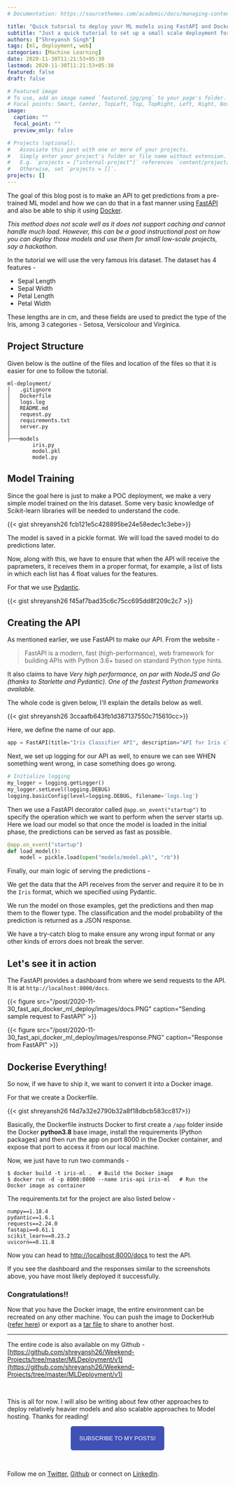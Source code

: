```yaml
---
# Documentation: https://sourcethemes.com/academic/docs/managing-content/

title: "Quick tutorial to deploy your ML models using FastAPI and Docker"
subtitle: "Just a quick tutorial to set up a small scale deployment for your ML or DL model"
authors: ["Shreyansh Singh"]
tags: [ml, deployment, web]
categories: [Machine Learning]
date: 2020-11-30T11:21:53+05:30
lastmod: 2020-11-30T11:21:53+05:30
featured: false
draft: false

# Featured image
# To use, add an image named `featured.jpg/png` to your page's folder.
# Focal points: Smart, Center, TopLeft, Top, TopRight, Left, Right, BottomLeft, Bottom, BottomRight.
image:
  caption: ""
  focal_point: ""
  preview_only: false

# Projects (optional).
#   Associate this post with one or more of your projects.
#   Simply enter your project's folder or file name without extension.
#   E.g. `projects = ["internal-project"]` references `content/project/deep-learning/index.md`.
#   Otherwise, set `projects = []`.
projects: []
---
```


The goal of this blog post is to make an API to get predictions from a pre-trained ML model and how we can do that in a fast manner using [FastAPI](https://fastapi.tiangolo.com/) and also be able to ship it using [Docker](https://www.docker.com/).

*This method does not scale well as it does not support caching and cannot handle much load. However, this can be a good instructional post on how you can deploy those models and use them for small low-scale projects, say a hackathon.*

In the tutorial we will use the very famous Iris dataset. The dataset has 4 features -

* Sepal Length
* Sepal Width
* Petal Length
* Petal Width

These lengths are in cm, and these fields are used to predict the type of the Iris, among 3 categories - Setosa, Versicolour and Virginica.

## Project Structure

Given below is the outline of the files and location of the files so that it is easier for one to follow the tutorial.

```
ml-deployment/
│   .gitignore
│   Dockerfile
│   logs.log
│   README.md
│   request.py
│   requirements.txt
│   server.py
│
├───models
        iris.py
        model.pkl
        model.py
```

## Model Training

Since the goal here is just to make a POC deployment, we make a very simple model trained on the Iris dataset. Some very basic knowledge of Scikit-learn libraries will be needed to understand the code.

{{< gist shreyansh26 fcb121e5c428895be24e58edec1c3ebe>}}

The model is saved in a pickle format. We will load the saved model to do predictions later.

Now, along with this, we have to ensure that when the API will receive the paprameters, it receives them in a proper format, for example, a list of lists in which each list has 4 float values for the features.

For that we use [Pydantic](https://github.com/samuelcolvin/pydantic).

{{< gist shreyansh26 f45af7bad35c6c75cc695dd8f209c2c7 >}}



## Creating the API

As mentioned earlier, we use FastAPI to make our API. From the website - 

> FastAPI is a modern, fast (high-performance), web framework for building APIs with Python 3.6+ based on standard Python type hints.  
  
It also claims to have *Very high performance, on par with NodeJS and Go (thanks to Starlette and Pydantic). One of the fastest Python frameworks available.*

The whole code is given below, I'll explain the details below as well.

{{< gist shreyansh26 3ccaafb643fb1d387137550c715610cc>}}


Here, we define the name of our app.

```python
app = FastAPI(title="Iris Classifier API", description="API for Iris classification using ML", version="1.0")
```

Next, we set up logging for our API as well, to ensure we can see WHEN something went wrong, in case something does go wrong.

```python
# Initialize logging
my_logger = logging.getLogger()
my_logger.setLevel(logging.DEBUG)
logging.basicConfig(level=logging.DEBUG, filename='logs.log')
```

Then we use a FastAPI decorator called `@app.on_event("startup")` to specify the operation which we want to perform when the server starts up. Here we load our model so that once the model is loaded in the initial phase, the predictions can be served as fast as possible.

```python
@app.on_event("startup")
def load_model():
    model = pickle.load(open("models/model.pkl", "rb"))
```

Finally, our main logic of serving the predictions - 

We get the data that the API receives from the server and require it to be in the `Iris` format, which we specified using Pydantic.

We run the model on those examples, get the predictions and then map them to the flower type. The classification and the model probability of the prediction is returned as a JSON response.

We have a try-catch blog to make ensure any wrong input format or any other kinds of errors does not break the server.

## Let's see it in action

The FastAPI provides a dashboard from where we send requests to the API. It is at `http://localhost:8000/docs`.

{{< figure src="/post/2020-11-30_fast_api_docker_ml_deploy/images/docs.PNG" caption="Sending sample request to FastAPI" >}}

{{< figure src="/post/2020-11-30_fast_api_docker_ml_deploy/images/response.PNG" caption="Response from FastAPI" >}}

## Dockerise Everything!

So now, if we have to ship it, we want to convert it into a Docker image.

For that we create a Dockerfile.

{{< gist shreyansh26 f4d7a32e2790b32a8f18dbcb583cc817>}}

Basically, the Dockerfile instructs Docker to first create a `/app` folder inside the Docker **python3.8** base image, install the requirements (Python packages) and then run the app on port 8000 in the Docker container, and expose that port to access it from our local machine.

Now, we just have to run two commands - 

```
$ docker build -t iris-ml .  # Build the Docker image
$ docker run -d -p 8000:8000 --name iris-api iris-ml   # Run the Docker image as container
```

The requirements.txt for the project are also listed below - 

```
numpy==1.18.4
pydantic==1.6.1
requests==2.24.0
fastapi==0.61.1
scikit_learn==0.23.2
uvicorn==0.11.8
```

Now you can head to [http://localhost:8000/docs]([http://localhost:8000/docs]) to test the API.

If you see the dashboard and the responses similar to the screenshots above, you have most likely deployed it successfully.

### Congratulations!!

Now that you have the Docker image, the entire environment can be recreated on any other machine. You can push the image to DockerHub ([refer here](https://ropenscilabs.github.io/r-docker-tutorial/04-Dockerhub.html)) or export as a [tar file](https://stackoverflow.com/questions/23935141/how-to-copy-docker-images-from-one-host-to-another-without-using-a-repository) to share to another host.

---

The entire code is also available on my Github - [https://github.com/shreyansh26/Weekend-Projects/tree/master/MLDeployment/v1](https://github.com/shreyansh26/Weekend-Projects/tree/master/MLDeployment/v1)

&nbsp;&nbsp;

This is all for now. I will also be writing about few other approaches to deploy relatively heavier models and also scalable approaches to Model hosting. Thanks for reading!

<script type="text/javascript" src="//downloads.mailchimp.com/js/signup-forms/popup/unique-methods/embed.js" data-dojo-config="usePlainJson: true, isDebug: false"></script>

<!-- <button style="background-color: #70ab17; color: #1770AB" id="openpopup">Subscribe to my posts!</button> -->
<div class="button_cont" align="center"><button id="openpopup" class="example_a">Subscribe to my posts!</button></div>

<style>
    .example_a {
        color: #fff !important;
        text-transform: uppercase;
        text-decoration: none;
        background: #3f51b5;
        padding: 20px;
        border-radius: 5px;
        cursor: pointer;
        display: inline-block;
        border: none;
        transition: all 0.4s ease 0s;
    }

    .example_a:hover {
        background: #434343;
        letter-spacing: 1px;
        -webkit-box-shadow: 0px 5px 40px -10px rgba(0,0,0,0.57);
        -moz-box-shadow: 0px 5px 40px -10px rgba(0,0,0,0.57);
        box-shadow: 5px 40px -10px rgba(0,0,0,0.57);
        transition: all 0.4s ease 0s;
    }
</style>


<script type="text/javascript">

function showMailingPopUp() {
    window.dojoRequire(["mojo/signup-forms/Loader"], function(L) { L.start({"baseUrl":"mc.us4.list-manage.com","uuid":"0b10ac14f50d7f4e7d11cf26a","lid":"667a1bb3da","uniqueMethods":true}) })

    document.cookie = "MCPopupClosed=;path=/;expires=Thu, 01 Jan 1970 00:00:00 UTC";
}

document.getElementById("openpopup").onclick = function() {showMailingPopUp()};

</script>

&nbsp;  

<script data-name="BMC-Widget" data-cfasync="false" src="https://cdnjs.buymeacoffee.com/1.0.0/widget.prod.min.js" data-id="shreyanshsingh" data-description="Support me on Buy me a coffee!" data-message="" data-color="#FF5F5F" data-position="Right" data-x_margin="18" data-y_margin="18"></script>

Follow me on [Twitter](https://twitter.com/shreyansh_26), [Github](https://github.com/shreyansh26) or connect on [LinkedIn](https://www.linkedin.com/in/shreyansh26/).
